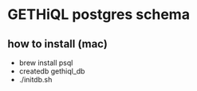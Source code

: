 # GETHiQL postgres schema

## how to install (mac)
* brew install psql
* createdb gethiql_db
* ./initdb.sh
